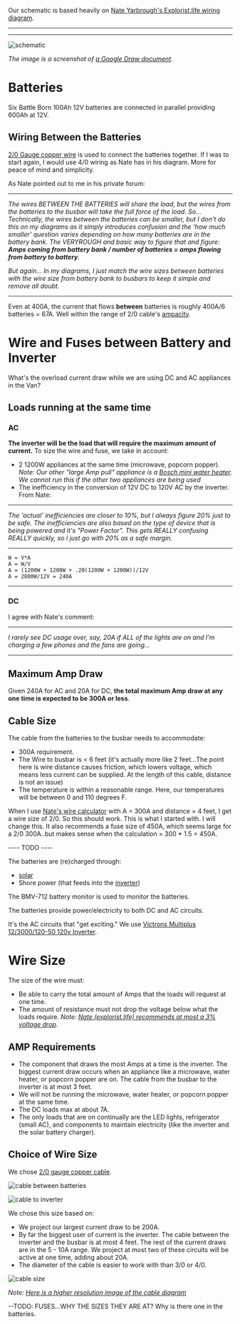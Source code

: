 Our schematic is based heavily on [Nate Yarbrough's Explorist.life wiring diagram](./documents/explorist-life-3000w-inverter-1200w-solar-b2b-camper-van-wiring-diagram-20200718.pdf). 

______________________________________________
______________________________________________

![schematic](./images/schematic.png)

_The image is a screenshot of  [a Google Draw document](https://docs.google.com/drawings/d/1X5Fls75ioN82ZMCHzN90oixNZ60E3s5VR6cbR8S1eH8/edit)_.

# Batteries
Six Battle Born 100Ah 12V batteries are connected in parallel providing 600Ah at 12V. 
## Wiring Between the Batteries
 [2/0 Gauge copper wire](https://amzn.to/2Mp7yia) is used to connect the batteries together.  If I was to start again, I would use 4/0 wiring as Nate has in his diagram.  More for peace of mind and simplicity.

As Nate pointed out to me in his private forum:  
__________________________________________________
_The wires BETWEEN THE BATTERIES will share the load, but the wires from the batteries to the busbar will take the full force of the load. So... Technically, the wires between the batteries can be smaller, but I don't do this on my diagrams as it simply introduces confusion and the 'how much smaller' question varies depending on how many batteries are in the battery bank. The VERYROUGH and basic way to figure that and figure: __Amps coming from battery bank / number of batteries = amps flowing from battery to battery__._

_But again... In my diagrams, I just match the wire sizes between batteries with the wire size from battery bank to busbars to keep it simple and remove all doubt._
___________________________________________________

Even at 400A, the current that flows __between__ batteries is roughly 400A/6 batteries = 67A.  Well within the range of 2/0 cable's [ampacity](https://www.cerrowire.com/products/resources/tables-calculators/ampacity-charts/).

# Wire and Fuses between Battery and Inverter
What's the overload current draw while we are using DC and AC appliances in the Van?
## Loads running at the same time
### AC
__The inverter will be the load that will require the maximum amount of current.__  To size the wire and fuse, we take in account:
* 2 1200W appliances at the same time (microwave, popcorn popper). _Note: Our other "large Amp pull" appliance is a [Bosch mini water heater](https://amzn.to/2PiUuvX).  We cannot run this if the other two appliances are being used_
* The inefficiency in the conversion of 12V DC to 120V AC by the inverter.  From Nate:
___________________________________________________
_The 'actual' inefficiencies are closer to 10%, but I always figure 20% just to be safe. The inefficiencies are also based on the type of device that is being powered and it's "Power Factor". This gets REALLY confusing REALLY quickly, so I just go with 20% as a safe margin._
___________________________________________________

```
W = V*A
A = W/V
A = (1200W + 1200W + .20(1200W + 1200W))/12V
A = 2880W/12V = 240A
```
___________________________________________________
### DC
I agree with Nate's comment:
___________________________________________________
_I rarely see DC usage over, say, 20A if ALL of the lights are on and I'm charging a few phones and the fans are going..._
___________________________________________________
## Maximum Amp Draw
Given 240A for AC and 20A for DC, __the total maximum Amp draw at any one time is expected to be 300A or less__.
## Cable Size
The cable from the batteries to the busbar needs to accommodate:
* 300A requirement.
* The Wire to busbar is < 6 feet (it's actually more like 2 feet...The point here is wire distance causes friction, which lowers voltage, which means less current can be supplied.  At the length of this cable, distance is not an issue)
* The temperature is within a reasonable range.  Here, our temperatures will be between 0 and 110 degrees F.

When I use [Nate's wire calculator](https://www.explorist.life/wire-sizing-calculator/) with A = 300A and distance = 4 feet, I get a wire size of 2/0.  So this should work.  This is what I started with.  I will change this.  It also recommends a fuse size of 450A, which seems large for a 2/0 300A..but makes sense when the calculation = 300 * 1.5 = 450A.

---- TODO ----

The batteries are (re)charged through:
* [solar](Solar.md)
* Shore power (that feeds into the [inverter](inverter.md))

The BMV-712 battery monitor is used to monitor the batteries.

The batteries provide power/electricity to both DC and AC circuits.

It's the AC circuits that "get exciting."  We use [Victrons Multiplus 12/3000/120-50 120v Inverter](inverter.md).

# Wire Size

The size of the wire must:
* Be able to carry the total amount of Amps that the loads will request at one time.
* The amount of resistance must not drop the voltage below what the loads require. _Note: [Nate (explorist.life) recommends at most a 3% voltage drop](https://youtu.be/ki3WXVR48eM?t=110)_.

## AMP Requirements
* The component that draws the most Amps at a time is the inverter.  The biggest current draw occurs when an appliance like a microwave, water heater, or popcorn popper are on.  The cable from the busbar to the inverter is at most 3 feet.
* We will not be running the microwave, water heater, or popcorn popper at the same time.
* The DC loads max at about 7A.  
* The only loads that are on continually are the LED lights, refrigerator (small AC), and components to maintain electricity (like the inverter and the solar battery charger).

## Choice of Wire Size

We chose [2/0 gauge copper cable](https://amzn.to/2Mp7yia).

![cable between batteries](./images/cable_between_Batteries.jpeg)

![cable to inverter](./images/cable_to_inverter.jpeg)


We chose this size based on:
- We project our largest current draw to be 200A.
- By far the biggest user of current is the inverter.  The cable between the inverter and the busbar is at most 4 feet.  The rest of the current draws are in the 5 - 10A range.  We project at most two of these circuits will be active at one time, adding about 20A.
- The diameter of the cable is easier to work with than 3/0 or 4/0.

![cable size](./images/CurrentFlow_CableSize_SM.png)  

_Note: [Here is a higher resolution image of the cable diagram](./images/CurrentFlow_CableSize_Original.png)_

--TODO: FUSES...WHY THE SIZES THEY ARE AT? Why is there one in the batteries.

